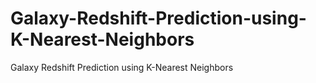 # Galaxy-Redshift-Prediction-using-K-Nearest-Neighbors
Galaxy Redshift Prediction using K-Nearest Neighbors
